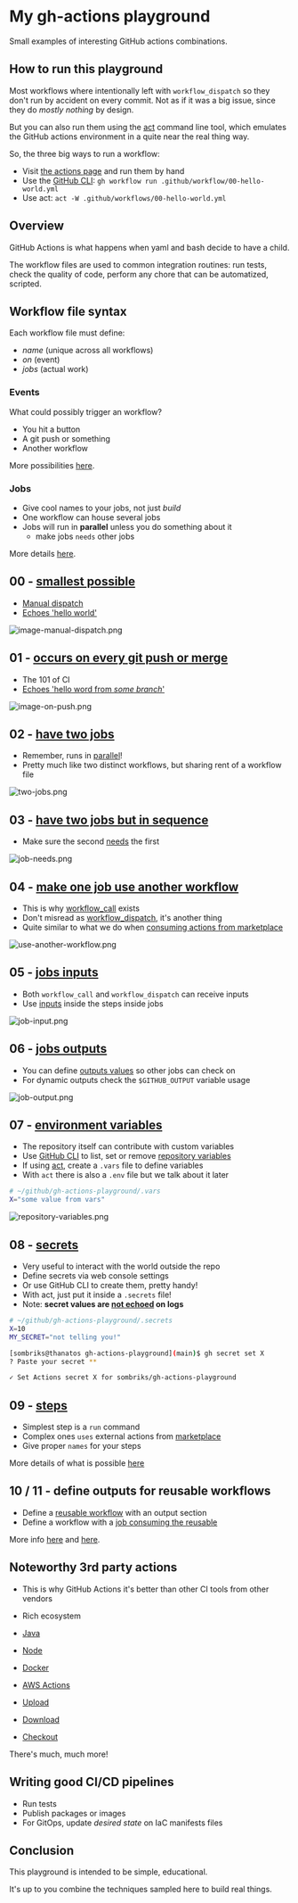 # My gh-actions playground

Small examples of interesting GitHub actions combinations.

## How to run this playground

Most workflows where intentionally left with `workflow_dispatch` so they don't
run by accident on every commit. Not as if it was a big issue, since they do
_mostly nothing_ by design.

But you can also run them using the [act][0] command line tool, which emulates
the GitHub actions environment in a quite near the real thing way.

So, the three big ways to run a workflow:

- Visit [the actions page][1] and run them by hand
- Use the [GitHub CLI][2]: `gh workflow run .github/workflow/00-hello-world.yml`
- Use act: `act -W .github/workflows/00-hello-world.yml`

## Overview

GitHub Actions is what happens when yaml and bash decide to have a child.

The workflow files are used to common integration routines: run tests, check the
quality of code, perform any chore that can be automatized, scripted.

## Workflow file syntax

Each workflow file must define:

- _name_ (unique across all workflows)
- _on_ (event)
- _jobs_ (actual work)

### Events

What could possibly trigger an workflow?

- You hit a button
- A git push or something
- Another workflow

More possibilities [here][3].

### Jobs

- Give cool names to your jobs, not just _build_
- One workflow can house several jobs
- Jobs will run in **parallel** unless you do something about it
  - make jobs `needs` other jobs

More details [here][4].

## 00 - [smallest possible][5]

- [Manual dispatch][6]
- [Echoes 'hello world'][7]

![image-manual-dispatch.png][8]

## 01 - [occurs on every git push or merge][9]

- The 101 of CI
- [Echoes 'hello word from _some branch_'][10]

![image-on-push.png][11]

## 02 - [have two jobs][12]

- Remember, runs in [parallel][13]!
- Pretty much like two distinct workflows, but sharing rent of a workflow file

![two-jobs.png][14]

## 03 - [have two jobs but in sequence][15]

- Make sure the second [needs][16] the first

![job-needs.png][17]

## 04 - [make one job use another workflow][18]

- This is why [workflow_call][19] exists
- Don't misread as [workflow_dispatch][20], it's another thing
- Quite similar to what we do when [consuming actions from marketplace][21]

![use-another-workflow.png][22]

## 05 - [jobs inputs][23]

- Both `workflow_call` and `workflow_dispatch` can receive inputs
- Use [inputs][24] inside the steps inside jobs

![job-input.png][25]

## 06 - [jobs outputs][26]

- You can define [outputs values][27] so other jobs can check on
- For dynamic outputs check the `$GITHUB_OUTPUT` variable usage

![job-output.png][28]

## 07 - [environment variables][29]

- The repository itself can contribute with custom variables
- Use [GitHub CLI][2] to list, set or remove [repository variables][30]
- If using [act][0], create a `.vars` file to define variables
- With `act` there is also a `.env` file but we talk about it later

```bash
# ~/github/gh-actions-playground/.vars
X="some value from vars"
```

![repository-variables.png][31]

## 08 - [secrets][32]

- Very useful to interact with the world outside the repo
- Define secrets via web console settings
- Or use GitHub CLI to create them, pretty handy!
- With act, just put it inside a `.secrets` file!
- Note: **secret values are [not echoed][33] on logs**

```bash
# ~/github/gh-actions-playground/.secrets
X=10
MY_SECRET="not telling you!"
```

```bash
[sombriks@thanatos gh-actions-playground](main)$ gh secret set X
? Paste your secret **

✓ Set Actions secret X for sombriks/gh-actions-playground
```

## 09 - [steps][34]

- Simplest step is a `run` command
- Complex ones `uses` external actions from [marketplace][21]
- Give proper `names` for your steps

More details of what is possible [here][35]

## 10 / 11 - define outputs for reusable workflows

- Define a [reusable workflow][43] with an output section
- Define a workflow with a [job consuming the reusable][44]

More info [here][45] and [here][46].

## Noteworthy 3rd party actions

- This is why GitHub Actions it's better than other CI tools from other vendors
- Rich ecosystem

- [Java][36]
- [Node][37]
- [Docker][38]
- [AWS Actions][39]
- [Upload][40]
- [Download][41]
- [Checkout][42]

There's much, much more!

## Writing good CI/CD pipelines

- Run tests
- Publish packages or images
- For GitOps, update _desired state_ on IaC manifests files

## Conclusion

This playground is intended to be simple, educational.

It's up to you combine the techniques sampled here to build real things.

[0]: https://github.com/nektos/act?tab=readme-ov-file#installation-through-package-managers
[1]: https://github.com/sombriks/gh-actions-playground/actions
[2]: https://cli.github.com/
[3]: https://docs.github.com/en/actions/using-workflows/events-that-trigger-workflows
[4]: https://docs.github.com/en/actions/using-jobs/using-conditions-to-control-job-execution
[5]: .github/workflows/00-hello-world.yml
[6]: https://github.com/sombriks/gh-actions-playground/actions/workflows/00-hello-world.yml
[7]: https://github.com/sombriks/gh-actions-playground/actions/runs/7162121699/job/19498652966#step:2:5
[8]: imgs/manual-dispatch.png
[9]: .github/workflows/01-it-happens-on-push.yml
[10]: https://github.com/sombriks/gh-actions-playground/actions/runs/7162222469/job/19498893130#step:2:5
[11]: imgs/on-push.png
[12]: .github/workflows/02-two-jobs.yml
[13]: https://github.com/sombriks/gh-actions-playground/actions/runs/7175366895/job/19538528783
[14]: imgs/two-jobs.png
[15]: .github/workflows/03-sequence-jobs.yml
[16]: https://docs.github.com/en/actions/using-workflows/workflow-syntax-for-github-actions#jobsjob_idneeds
[17]: imgs/job-needs.png
[18]: .github/workflows/04-use-workflow.yml
[19]: https://docs.github.com/en/actions/using-workflows/workflow-syntax-for-github-actions#onworkflow_call
[20]: https://docs.github.com/en/actions/using-workflows/workflow-syntax-for-github-actions#onworkflow_dispatch
[21]: https://github.com/marketplace?type=actions
[22]: imgs/use-another-workflow.png
[23]: .github/workflows/05-job-inputs.yml
[24]: https://docs.github.com/en/actions/using-workflows/workflow-syntax-for-github-actions#example-of-onworkflow_dispatchinputs
[25]: imgs/job-input.png
[26]: .github/workflows/06-job-outputs.yml
[27]: https://docs.github.com/en/actions/using-jobs/defining-outputs-for-jobs
[28]: imgs/job-output.png
[29]: .github/workflows/07-environment-variable.yml
[30]: https://docs.github.com/en/actions/learn-github-actions/variables#using-contexts-to-access-variable-values
[31]: imgs/repository-variables.png
[32]: .github/workflows/08-using-secrets.yml
[33]: https://github.com/sombriks/gh-actions-playground/actions/runs/7189569566/job/19581317663#step:2:2
[34]: .github/workflows/09-steps.yml
[35]: https://docs.github.com/en/actions/using-workflows/workflow-syntax-for-github-actions#jobsjob_idsteps
[36]: https://github.com/marketplace/actions/setup-java-jdk
[37]: https://github.com/marketplace/actions/setup-node-js-environment
[38]: https://github.com/marketplace/actions/build-and-push-docker-images
[39]: https://github.com/aws-actions
[40]: https://github.com/marketplace/actions/upload-a-build-artifact
[41]: https://github.com/marketplace/actions/download-a-build-artifact
[42]: https://github.com/marketplace/actions/checkout
[43]: ./.github/workflows/10-job-outputs.yml
[44]: ./.github/workflows/11-use-job-outputs.yml
[45]: https://stackoverflow.com/a/73702649/420096
[46]: https://docs.github.com/en/actions/using-workflows/reusing-workflows#using-outputs-from-a-reusable-workflow

